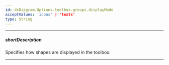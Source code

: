 ```yaml
---
id: dxDiagram.Options.toolbox.groups.displayMode
acceptValues: 'icons' | 'texts'
type: String
---
```

---
##### shortDescription
Specifies how shapes are displayed in the toolbox.

---